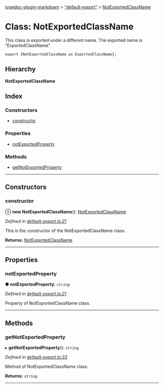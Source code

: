[typedoc-plugin-markdown](../README.md) > ["default-export"](../modules/_default_export_.md) > [NotExportedClassName](../classes/_default_export_.notexportedclassname.md)

# Class: NotExportedClassName

This class is exported under a different name. The exported name is "ExportedClassName"

    export {NotExportedClassName as ExportedClassName};

## Hierarchy

**NotExportedClassName**

## Index

### Constructors

* [constructor](_default_export_.notexportedclassname.md#constructor)

### Properties

* [notExportedProperty](_default_export_.notexportedclassname.md#notexportedproperty)

### Methods

* [getNotExportedProperty](_default_export_.notexportedclassname.md#getnotexportedproperty)

---

## Constructors

<a id="constructor"></a>

###  constructor

⊕ **new NotExportedClassName**(): [NotExportedClassName](_default_export_.notexportedclassname.md)

*Defined in [default-export.ts:21](https://github.com/tgreyjs/typedoc-plugin-markdown/blob/master/test/src/default-export.ts#L21)*

This is the constructor of the NotExportedClassName class.

**Returns:** [NotExportedClassName](_default_export_.notexportedclassname.md)

___

## Properties

<a id="notexportedproperty"></a>

###  notExportedProperty

**● notExportedProperty**: *`string`*

*Defined in [default-export.ts:21](https://github.com/tgreyjs/typedoc-plugin-markdown/blob/master/test/src/default-export.ts#L21)*

Property of NotExportedClassName class.

___

## Methods

<a id="getnotexportedproperty"></a>

###  getNotExportedProperty

▸ **getNotExportedProperty**(): `string`

*Defined in [default-export.ts:33](https://github.com/tgreyjs/typedoc-plugin-markdown/blob/master/test/src/default-export.ts#L33)*

Method of NotExportedClassName class.

**Returns:** `string`

___

